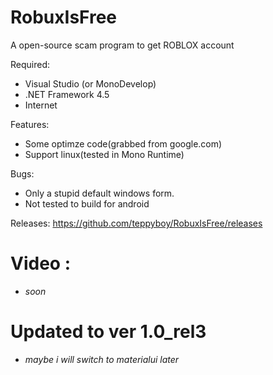 # RobuxIsFree
A open-source scam program to get ROBLOX account

Required:
- Visual Studio (or MonoDevelop)
- .NET Framework 4.5
- Internet

Features:
- Some optimze code(grabbed from google.com)
- Support linux(tested in Mono Runtime)

Bugs: 
- Only a stupid default windows form.
- Not tested to build for android

Releases:
https://github.com/teppyboy/RobuxIsFree/releases

# Video : 
- *soon*

# Updated to ver 1.0_rel3
- *maybe i will switch to materialui later*
